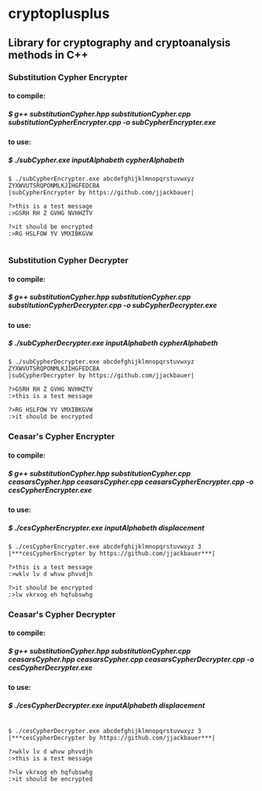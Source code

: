 # cryptoplusplus
## Library for cryptography and cryptoanalysis methods in C++

### Substitution Cypher Encrypter
#### to compile:
##### $ g++ substitutionCypher.hpp substitutionCypher.cpp substitutionCypherEncrypter.cpp -o subCypherEncrypter.exe
#### to use:
##### $ ./subCypher.exe inputAlphabeth cypherAlphabeth
```
$ ./subCypherEncrypter.exe abcdefghijklmnopqrstuvwxyz ZYXWVUTSRQPONMLKJIHGFEDCBA
|subCypherEncrypter by https://github.com/jjackbauer|

?>this is a test message
:>GSRH RH Z GVHG NVHHZTV

?>it should be encrypted
:>RG HSLFOW YV VMXIBKGVW


```
### Substitution Cypher Decrypter
#### to compile:
##### $ g++ substitutionCypher.hpp substitutionCypher.cpp substitutionCypherDecrypter.cpp -o subCypherDecrypter.exe
#### to use: 
##### $ ./subCypherDecrypter.exe inputAlphabeth cypherAlphabeth

```
$ ./subCypherDecrypter.exe abcdefghijklmnopqrstuvwxyz ZYXWVUTSRQPONMLKJIHGFEDCBA
|subCypherDecrypter by https://github.com/jjackbauer|

?>GSRH RH Z GVHG NVHHZTV
:>this is a test message

?>RG HSLFOW YV VMXIBKGVW
:>it should be encrypted

```

### Ceasar's Cypher Encrypter
#### to compile:
##### $ g++ substitutionCypher.hpp substitutionCypher.cpp ceasarsCypher.hpp ceasarsCypher.cpp ceasarsCypherEncrypter.cpp -o cesCypherEncrypter.exe
#### to use:
##### $ ./cesCypherEncrypter.exe inputAlphabeth displacement

```
$ ./cesCypherEncrypter.exe abcdefghijklmnopqrstuvwxyz 3
|***cesCypherEncrypter by https://github.com/jjackbauer***|

?>this is a test message
:>wklv lv d whvw phvvdjh

?>it should be encrypted
:>lw vkrxog eh hqfubswhg

```
### Ceasar's Cypher Decrypter
#### to compile:
##### $ g++ substitutionCypher.hpp substitutionCypher.cpp ceasarsCypher.hpp ceasarsCypher.cpp ceasarsCypherDecrypter.cpp -o cesCypherDecrypter.exe
#### to use:
##### $ ./cesCypherDecrypter.exe inputAlphabeth displacement


```

$ ./cesCypherDecrypter.exe abcdefghijklmnopqrstuvwxyz 3
|***cesCypherDecrypter by https://github.com/jjackbauer***|

?>wklv lv d whvw phvvdjh
:>this is a test message

?>lw vkrxog eh hqfubswhg
:>it should be encrypted

```
